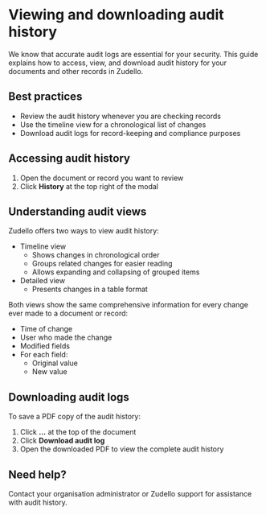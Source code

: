 # Viewing and downloading audit history

We know that accurate audit logs are essential for your security. This guide explains how to access, view, and download audit history for your documents and other records in Zudello.

## Best practices

- Review the audit history whenever you are checking records
- Use the timeline view for a chronological list of changes
- Download audit logs for record-keeping and compliance purposes

## Accessing audit history

1. Open the document or record you want to review
2. Click **History** at the top right of the modal

## Understanding audit views

Zudello offers two ways to view audit history:

- Timeline view
	- Shows changes in chronological order
	- Groups related changes for easier reading
	- Allows expanding and collapsing of grouped items
- Detailed view
	- Presents changes in a table format

Both views show the same comprehensive information for every change ever made to a document or record:
- Time of change
- User who made the change
- Modified fields
- For each field:
	- Original value
	- New value

## Downloading audit logs

To save a PDF copy of the audit history:

1. Click **...** at the top of the document
2. Click **Download audit log**
3. Open the downloaded PDF to view the complete audit history

## Need help?

Contact your organisation administrator or Zudello support for assistance with audit history.